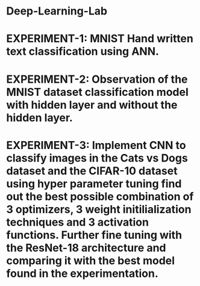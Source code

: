 # Deep-Learning-Lab
# EXPERIMENT-1: MNIST Hand written text classification using ANN.
# EXPERIMENT-2: Observation of the MNIST dataset classification model with hidden layer and without the hidden layer. 
# EXPERIMENT-3: Implement CNN to classify images in the Cats vs Dogs dataset and the CIFAR-10 dataset using hyper parameter tuning find out the best possible combination of 3 optimizers, 3 weight initilialization techniques and 3 activation functions. Further fine tuning with the ResNet-18 architecture and comparing it with the best model found in the experimentation.
